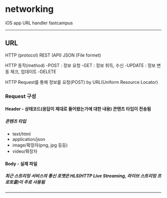 # networking
iOS app URL handler
fastcampus

-------------
## URL

HTTP (protocol)
REST (API)
JSON (File formet)

HTTP 동작(method)
-POST : 정보 요청
-GET : 정보 취득, 수신
-UPDATE : 정보 변동 체크, 업데이트
-DELETE

HTTP Request를 통해 정보를 요청(POST)
by URL(Uniform Resource Locator)

### Request 구성

#### Header - 상태코드(응답이 제대로 들어왔는가에 대한 내용) 콘텐츠 타입이 전송됨
##### 콘텐츠 타입
- text/html
- application/json
- image/확장자(png, jpg 등등)
- video/확장자

#### Body - 실제 파일

##### 최근 스트리밍 서비스의 통신 포멧은 HLS(HTTP Live Streaming, 라이브 스트리밍 프로토콜)이 주로 사용됨

------------
